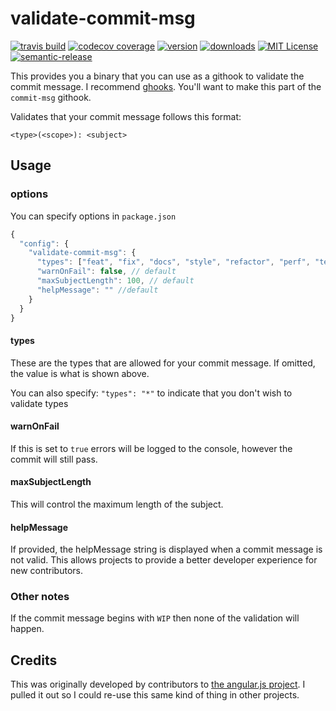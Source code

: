 # validate-commit-msg

[![travis build](https://img.shields.io/travis/kentcdodds/validate-commit-msg.svg?style=flat-square)](https://travis-ci.org/kentcdodds/validate-commit-msg)
[![codecov coverage](https://img.shields.io/codecov/c/github/kentcdodds/validate-commit-msg.svg?style=flat-square)](https://codecov.io/github/kentcdodds/validate-commit-msg)
[![version](https://img.shields.io/npm/v/validate-commit-msg.svg?style=flat-square)](http://npm.im/validate-commit-msg)
[![downloads](https://img.shields.io/npm/dm/validate-commit-msg.svg?style=flat-square)](http://npm-stat.com/charts.html?package=validate-commit-msg&from=2015-08-01)
[![MIT License](https://img.shields.io/npm/l/validate-commit-msg.svg?style=flat-square)](http://opensource.org/licenses/MIT)
[![semantic-release](https://img.shields.io/badge/%20%20%F0%9F%93%A6%F0%9F%9A%80-semantic--release-e10079.svg?style=flat-square)](https://github.com/semantic-release/semantic-release)

This provides you a binary that you can use as a githook to validate the commit message. I recommend
[ghooks](http://npm.im/ghooks). You'll want to make this part of the `commit-msg` githook.

Validates that your commit message follows this format:

```
<type>(<scope>): <subject>
```

## Usage

### options

You can specify options in `package.json`

```javascript
{
  "config": {
    "validate-commit-msg": {
      "types": ["feat", "fix", "docs", "style", "refactor", "perf", "test", "chore", "revert"], // default
      "warnOnFail": false, // default
      "maxSubjectLength": 100, // default
      "helpMessage": "" //default
    }
  }
}
```

#### types

These are the types that are allowed for your commit message. If omitted, the value is what is shown above.

You can also specify: `"types": "*"` to indicate that you don't wish to validate types

#### warnOnFail

If this is set to `true` errors will be logged to the console, however the commit will still pass.

#### maxSubjectLength

This will control the maximum length of the subject.

#### helpMessage

If provided, the helpMessage string is displayed when a commit message is not valid. This allows projects to provide a better developer experience for new contributors.

### Other notes

If the commit message begins with `WIP` then none of the validation will happen.


## Credits

This was originally developed by contributors to [the angular.js project](https://github.com/angular/angular.js). I
pulled it out so I could re-use this same kind of thing in other projects.
